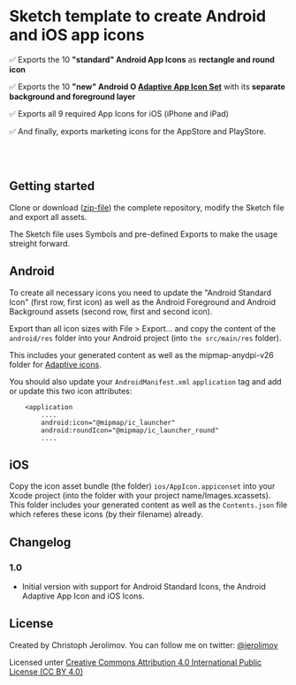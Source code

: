 # Sketch template to create Android and iOS app icons

✅ Exports the 10 **"standard" Android App Icons** as **rectangle and round icon**

✅ Exports the 10 **"new" Android O [Adaptive App Icon Set](https://developer.android.com/guide/practices/ui_guidelines/icon_design_adaptive)** with its **separate background and foreground layer**

✅ Exports all 9 required App Icons for iOS (iPhone and iPad)

✅ And finally, exports marketing icons for the AppStore and PlayStore.

<br/>
<br/>

## Getting started

Clone or download ([zip-file](https://github.com/jerolimov/app_icon_template/archive/master.zip))
the complete repository, modify the Sketch file and export all assets.

The Sketch file uses Symbols and pre-defined Exports to make the usage streight forward.

## Android

To create all necessary icons you need to update the "Android Standard Icon" (first row, first icon)
as well as the Android Foreground and Android Background assets (second row, first and second icon).

Export than all icon sizes with File > Export... and copy the content of the `android/res` folder
into your Android project (into `the src/main/res` folder).

This includes your generated content as well as the mipmap-anydpi-v26 folder for
[Adaptive icons](https://developer.android.com/guide/practices/ui_guidelines/icon_design_adaptive).

You should also update your `AndroidManifest.xml` `application` tag and add or update this
two icon attributes:

```
    <application
        ....
        android:icon="@mipmap/ic_launcher"
        android:roundIcon="@mipmap/ic_launcher_round"
        ....
```

## iOS

Copy the icon asset bundle (the folder) `ios/AppIcon.appiconset` into your Xcode project
(into the folder with your project name/Images.xcassets).
This folder includes your generated content as well as the `Contents.json` file which
referes these icons (by their filename) already.

## Changelog

### 1.0

*   Initial version with support for Android Standard Icons,
    the Android Adaptive App Icon and iOS Icons.

## License

Created by Christoph Jerolimov. You can follow me on twitter: [@jerolimov](https://twitter.com/jerolimov)

Licensed unter [Creative Commons Attribution 4.0 International Public License (CC BY 4.0)](https://creativecommons.org/licenses/by/4.0/)

